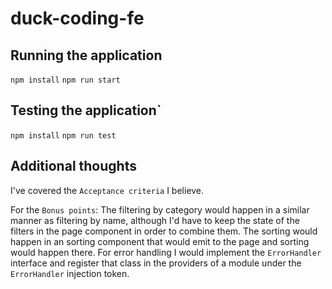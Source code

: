 # duck-coding-fe

## Running the application
`npm install`
`npm run start`

## Testing the application`
`npm install`
`npm run test`

## Additional thoughts

I've covered the `Acceptance criteria` I believe. 

For the `Bonus points`: 
  The filtering by category would happen in a similar manner as filtering by name, although I'd have to keep the state of the filters in the page component in order to combine them. 
  The sorting would happen in an sorting component that would emit to the page and sorting would happen there. 
  For error handling I would implement the `ErrorHandler` interface and register that class in the providers of a module under the `ErrorHandler` injection token.
